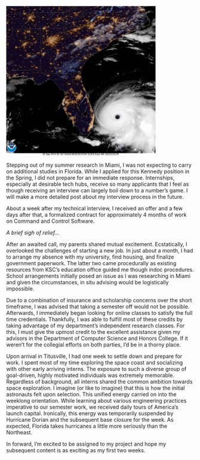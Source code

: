
<img src="/images/Dorian_2019-09-02_0616Z_(2h16_am_local).jpg" alt="Dorian_radar" width="400" />

  Stepping out of my summer research in Miami, I was not expecting to carry on additional studies in Florida.  While I applied for this Kennedy position in the Spring, I did not prepare for an immediate response.  Internships, especially at desirable tech hubs, receive so many applicants that I feel as though receiving an interview can largely boil down to a number’s game.  I will make a more detailed post about my interview process in the future.  

  About a week after my technical interview, I received an offer and a few days after that, a formalized contract for approximately 4 months of work on Command and Control Software.  

*A brief sigh of relief…*

  After an awaited call, my parents shared mutual excitement.  Ecstatically, I overlooked the challenges of starting a new job.  In just about a month, I had to arrange my absence with my university, find housing, and finalize government paperwork.  The latter two came procedurally as existing resources from KSC’s education office guided me though indoc procedures.  School arrangements initially posed an issue as I was researching in Miami and given the circumstances, in situ advising would be logistically impossible.  

  Due to a combination of insurance and scholarship concerns over the short timeframe, I was advised that taking a semester off would not be possible.  Afterwards, I immediately began looking for online classes to satisfy the full time credentials.  Thankfully, I was able to fulfill most of these credits by taking advantage of my department’s independent research classes.  For this, I must give the upmost credit to the excellent assistance given my advisors in the Department of Computer Science and Honors College.  If it weren’t for the collegial efforts on both parties, I’d be in a thorny place.  

  Upon arrival in Titusville,  I had one week to settle down and prepare for work.  I spent most of my time exploring the space coast and socializing with other early arriving interns.  The exposure to such a diverse group of goal-driven, highly motivated individuals was extremely memorable.  Regardless of background, all interns shared the common ambition towards space exploration.  I imagine (or like to imagine) that this is how the initial astronauts felt upon selection.  This unified energy carried on into the weeklong orientation.  While learning about various engineering practices imperative to our semester work, we received daily tours of America’s launch capital.  Ironically, this energy was temporarily suspended by Hurricane Dorian and the subsequent base closure for the week.  As expected, Florida takes hurricanes a little more seriously than the Northeast.  

In forward, I’m excited to be assigned to my project and hope my subsequent content is as exciting as my first two weeks.  
